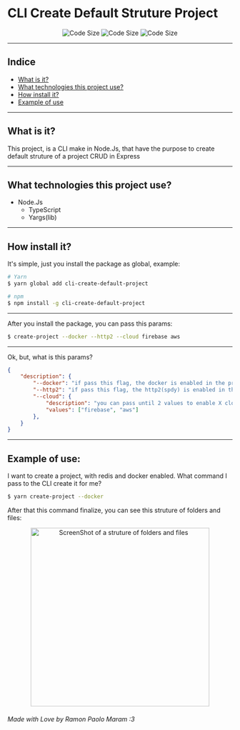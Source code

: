 # CLI Create Default Struture Project

<div align="center">

![Code Size](https://img.shields.io/github/languages/code-size/ramonpaolo/cli-create-default-project?style=flat-square)
![Code Size](https://img.shields.io/npm/dm/cli-create-default-project?style=flat-square)
![Code Size](https://img.shields.io/npm/l/cli-create-default-project?style=flat-square)

</div>

---

## Indice
- [What is it?](#what-is-it)
- [What technologies this project use?](#what-technologies-this-project-use)
- [How install it?](#how-install-it)
- [Example of use](#example-of-use)

---

## What is it?
This project, is a CLI make in Node.Js, that have the purpose to create default struture of a project CRUD in Express

---

## What technologies this project use?
- Node.Js
    - TypeScript
    - Yargs(lib)

---

## How install it?
It's simple, just you install the package as global, example:

```bash
# Yarn
$ yarn global add cli-create-default-project

# npm
$ npm install -g cli-create-default-project
```

---

After you install the package, you can pass this params:

```bash
$ create-project --docker --http2 --cloud firebase aws
```

---

Ok, but, what is this params?
```json
{
    "description": {
        "--docker": "if pass this flag, the docker is enabled in the project",
        "--http2": "if pass this flag, the http2(spdy) is enabled in the project(express)",
        "--cloud": {
            "description": "you can pass until 2 values to enable X cloud provider(sdk) in the project",
            "values": ["firebase", "aws"]
        },
    }
}
```

---

## Example of use:
I want to create a project, with redis and docker enabled. What command I pass to the CLI create it for me?

```bash
$ yarn create-project --docker
```

After that this command finalize, you can see this struture of folders and files:

<center>

<img src="https://ik.imagekit.io/9t3dbkxrtl/Captura_de_Tela_2022-12-18_a%CC%80s_20.51.32_xiU1fXYSb.png?ik-sdk-version=javascript-1.4.3&updatedAt=1671407500410" alt="ScreenShot of a struture of folders and files" height="400">

</center>

###### Made with Love by Ramon Paolo Maram :3
